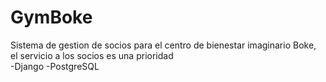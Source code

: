 # GymBoke
Sistema de gestion de socios para el  centro de bienestar imaginario Boke, el servicio a los socios es una prioridad  
-Django
-PostgreSQL
